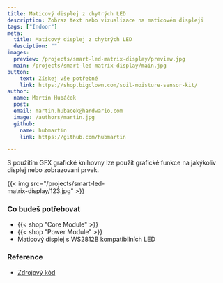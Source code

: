 ```yaml
---
title: Maticový displej z chytrých LED
description: Zobraz text nebo vizualizace na maticovém displeji
tags: ["Indoor"]
meta:
  title: Maticový displej z chytrých LED
  desciption: ""
images:
  preview: /projects/smart-led-matrix-display/preview.jpg
  main: /projects/smart-led-matrix-display/main.jpg
button:
    text: Získej vše potřebné
    link: https://shop.bigclown.com/soil-moisture-sensor-kit/
author:
  name: Martin Hubáček
  post:
  email: martin.hubacek@hardwario.com
  image: /authors/martin.jpg
  github:
    name: hubmartin
    link: https://github.com/hubmartin

---
```


S použitím GFX grafické knihovny lze použít grafické funkce na jakýkoliv displej nebo zobrazovaní prvek.

<div style="width:50%">
{{< img src="/projects/smart-led-matrix-display/123.jpg" >}}
</div>

### Co budeš potřebovat

* {{< shop "Core Module" >}}
* {{< shop "Power Module" >}}
* Maticový displej s WS2812B kompatibilních LED

### Reference

* [Zdrojový kód](https://github.com/hubmartin/bcf-grid-eye-display)
